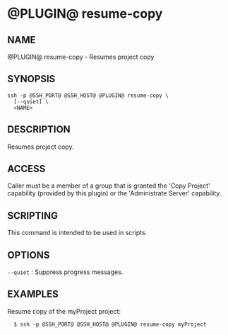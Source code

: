 @PLUGIN@ resume-copy
====================

NAME
----
@PLUGIN@ resume-copy - Resumes project copy

SYNOPSIS
--------
```
ssh -p @SSH_PORT@ @SSH_HOST@ @PLUGIN@ resume-copy \
  [--quiet] \
  <NAME>
```

DESCRIPTION
-----------
Resumes project copy.

ACCESS
------
Caller must be a member of a group that is granted the 'Copy Project'
capability (provided by this plugin) or the 'Administrate Server'
capability.

SCRIPTING
---------
This command is intended to be used in scripts.

OPTIONS
-------

`--quiet`
:	Suppress progress messages.

EXAMPLES
--------
Resume copy of the myProject project:

```
  $ ssh -p @SSH_PORT@ @SSH_HOST@ @PLUGIN@ resume-copy myProject
```
